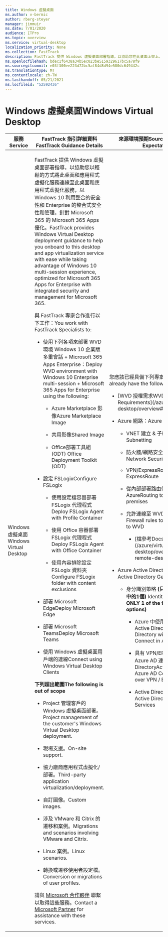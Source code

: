 ```yaml
---
title: Windows 虛擬桌面
ms.author: v-bermic
author: rberg-steyer
manager: jimmuir
ms.date: 7/01/2020
audience: ITPro
ms.topic: overview
ms.service: virtual-desktop
localization_priority: None
ms.collection: FastTrack
description: FastTrack 提供 Windows 虛擬桌面部署指導，以協助您在此桌面上架上。
ms.openlocfilehash: bdec1f6438a34b5ec023be5159329617bc5a78f9
ms.sourcegitcommit: e03f300ee223d72bc5af84d8d94e580dc649442c
ms.translationtype: MT
ms.contentlocale: zh-TW
ms.lasthandoff: 05/21/2021
ms.locfileid: "52592436"
---
```

# <a name="windows-virtual-desktop"></a><span data-ttu-id="2e77e-103">Windows 虛擬桌面</span><span class="sxs-lookup"><span data-stu-id="2e77e-103">Windows Virtual Desktop</span></span>

<table>
<thead>
<tr class="header">
<th><span data-ttu-id="2e77e-104"><strong>服務</strong></span><span class="sxs-lookup"><span data-stu-id="2e77e-104"><strong>Service</strong></span></span></th>
<th><span data-ttu-id="2e77e-105"><strong>FastTrack 指引詳細資料</strong></span><span class="sxs-lookup"><span data-stu-id="2e77e-105"><strong>FastTrack Guidance Details</strong></span></span></th>
<th><span data-ttu-id="2e77e-106"><strong>來源環境預期</strong></span><span class="sxs-lookup"><span data-stu-id="2e77e-106"><strong>Source Environment Expectations</strong></span></span></th>
</tr>
</thead>
<tbody>
<tr class="odd">
<td><span data-ttu-id="2e77e-107">Windows 虛擬桌面</span><span class="sxs-lookup"><span data-stu-id="2e77e-107">Windows Virtual Desktop</span></span></td>
<td><p><span data-ttu-id="2e77e-108">FastTrack 提供 Windows 虛擬桌面部署指導，以協助您以輕鬆的方式將此桌面和應用程式虛擬化服務連線至此桌面和應用程式虛擬化服務，以 Windows 10 利用整合的安全性和 Enterprise 的整合式安全性和管理，針對 Microsoft 365 的 Microsoft 365 Apps 優化。</span><span class="sxs-lookup"><span data-stu-id="2e77e-108">FastTrack provides Windows Virtual Desktop deployment guidance to help you onboard to this desktop and app virtualization service with ease while taking advantage of Windows 10 multi-session experience, optimized for Microsoft 365 Apps for Enterprise with integrated security and management for Microsoft 365.</span></span></p>
<p><span data-ttu-id="2e77e-109">與 FastTrack 專家合作進行以下工作：</span><span class="sxs-lookup"><span data-stu-id="2e77e-109">You work with FastTrack Specialists to:</span></span></p>
<ul>
<li><p><span data-ttu-id="2e77e-110">使用下列各項來部署 WVD 環境 Windows 10 企業版多重會話 + Microsoft 365 Apps Enterprise：</span><span class="sxs-lookup"><span data-stu-id="2e77e-110">Deploy WVD environment with Windows 10 Enterprise multi-session + Microsoft 365 Apps for Enterprise using the following:</span></span></p>
<ul>
<li><p><span data-ttu-id="2e77e-111">Azure Marketplace 影像</span><span class="sxs-lookup"><span data-stu-id="2e77e-111">Azure Marketplace Image</span></span></p></li>
<li><p><span data-ttu-id="2e77e-112">共用影像</span><span class="sxs-lookup"><span data-stu-id="2e77e-112">Shared Image</span></span></p></li>
<li><p><span data-ttu-id="2e77e-113">Office部署工具組 (ODT) </span><span class="sxs-lookup"><span data-stu-id="2e77e-113">Office Deployment Toolkit (ODT)</span></span></p></li>
</ul></li>
<li><p><span data-ttu-id="2e77e-114">設定 FSLogix</span><span class="sxs-lookup"><span data-stu-id="2e77e-114">Configure FSLogix</span></span></p>
<ul>
<li><p><span data-ttu-id="2e77e-115">使用設定檔容器部署 FSLogix 代理程式</span><span class="sxs-lookup"><span data-stu-id="2e77e-115">Deploy FSLogix Agent with Profile Container</span></span></p></li>
<li><p><span data-ttu-id="2e77e-116">使用 Office 容器部署 FSLogix 代理程式</span><span class="sxs-lookup"><span data-stu-id="2e77e-116">Deploy FSLogix Agent with Office Container</span></span></p></li>
<li><p><span data-ttu-id="2e77e-117">使用內容排除設定 FSLogix 資料夾</span><span class="sxs-lookup"><span data-stu-id="2e77e-117">Configure FSLogix folder with content exclusions</span></span></p></li>
</ul></li>
<li><p><span data-ttu-id="2e77e-118">部署 Microsoft Edge</span><span class="sxs-lookup"><span data-stu-id="2e77e-118">Deploy Microsoft Edge</span></span></p></li>
<li><p><span data-ttu-id="2e77e-119">部署 Microsoft Teams</span><span class="sxs-lookup"><span data-stu-id="2e77e-119">Deploy Microsoft Teams</span></span></p></li>
<li><p><span data-ttu-id="2e77e-120">使用 Windows 虛擬桌面用戶端的連線</span><span class="sxs-lookup"><span data-stu-id="2e77e-120">Connect using Windows Virtual Desktop Clients</span></span></p></li>
</ul>
<p><span data-ttu-id="2e77e-121"><strong>下列超出範圍</strong></span><span class="sxs-lookup"><span data-stu-id="2e77e-121"><strong>The following is out of scope</strong></span></span></p>
<ul>
<li><p><span data-ttu-id="2e77e-122">Project 管理客戶的 Windows 虛擬桌面部署。</span><span class="sxs-lookup"><span data-stu-id="2e77e-122">Project management of the customer's Windows Virtual Desktop deployment.</span></span></p></li>
<li><p><span data-ttu-id="2e77e-123">現場支援。</span><span class="sxs-lookup"><span data-stu-id="2e77e-123">On-site support.</span></span></p></li>
<li><p><span data-ttu-id="2e77e-124">協力廠商應用程式虛擬化/部署。</span><span class="sxs-lookup"><span data-stu-id="2e77e-124">Third-party application virtualization/deployment.</span></span></p></li>
<li><p><span data-ttu-id="2e77e-125">自訂圖像。</span><span class="sxs-lookup"><span data-stu-id="2e77e-125">Custom images.</span></span></p></li>
<li><p><span data-ttu-id="2e77e-126">涉及 VMware 和 Citrix 的遷移和案例。</span><span class="sxs-lookup"><span data-stu-id="2e77e-126">Migrations and scenarios involving VMware and Citrix.</span></span></p></li>
<li><p><span data-ttu-id="2e77e-127">Linux 案例。</span><span class="sxs-lookup"><span data-stu-id="2e77e-127">Linux scenarios.</span></span></p></li>
<li><p><span data-ttu-id="2e77e-128">轉換或遷移使用者設定檔。</span><span class="sxs-lookup"><span data-stu-id="2e77e-128">Conversion or migrations of user profiles.</span></span></p></li>
</ul>
<p><span data-ttu-id="2e77e-129">請與 <a href="https://go.microsoft.com/fwlink/?linkid=2080150">Microsoft 合作夥伴</a> 聯繫以取得這些服務。</span><span class="sxs-lookup"><span data-stu-id="2e77e-129">Contact a <a href="https://go.microsoft.com/fwlink/?linkid=2080150">Microsoft Partner</a> for assistance with these services.</span></span></p></td>
<td><p><span data-ttu-id="2e77e-130">您應該已經具備下列專案：</span><span class="sxs-lookup"><span data-stu-id="2e77e-130">You should already have the following:</span></span></p>
<ul>
<li><p>[<span data-ttu-id="2e77e-131">WVD 授權需求</span><span class="sxs-lookup"><span data-stu-id="2e77e-131">WVD Licensing Requirements</span></span>](/azure/virtual-desktop/overview#requirements)</p></li>
<li><p><span data-ttu-id="2e77e-132">Azure 網路：</span><span class="sxs-lookup"><span data-stu-id="2e77e-132">Azure Networking:</span></span></p>
<ul>
<li><p><span data-ttu-id="2e77e-133">VNET 建立 &amp; 子網</span><span class="sxs-lookup"><span data-stu-id="2e77e-133">VNET creation &amp; Subnetting</span></span></p></li>
<li><p><span data-ttu-id="2e77e-134">防火牆/網路安全性群組</span><span class="sxs-lookup"><span data-stu-id="2e77e-134">Firewall / Network Security Groups</span></span></p></li>
<li><p><span data-ttu-id="2e77e-135">VPN/ExpressRoute</span><span class="sxs-lookup"><span data-stu-id="2e77e-135">VPN / ExpressRoute</span></span></p></li>
<li><p><span data-ttu-id="2e77e-136">從內部部署路由傳送至 Azure</span><span class="sxs-lookup"><span data-stu-id="2e77e-136">Routing to Azure from on-premises</span></span></p></li>
<li><p><span data-ttu-id="2e77e-137">允許連線至 WVD 的防火牆規則</span><span class="sxs-lookup"><span data-stu-id="2e77e-137">Firewall rules to allow connectivity to WVD</span></span></p>
<ul>
<li><p>[<span data-ttu-id="2e77e-138">檔參考</span><span class="sxs-lookup"><span data-stu-id="2e77e-138">Docs Reference</span></span>](/azure/virtual-desktop/overview#supported-remote-desktop-clients)</p></li>
</ul></li>
</ul></li>
<li><p><span data-ttu-id="2e77e-139">Azure Active Directory一般設定</span><span class="sxs-lookup"><span data-stu-id="2e77e-139">Azure Active Directory General Setup</span></span></p>
<ul>
<li><p><span data-ttu-id="2e77e-140">身分識別策略 <strong> (只選取下列3個選項中的1個) </strong></span><span class="sxs-lookup"><span data-stu-id="2e77e-140">Identity Strategy <strong>(Select ONLY 1 of the following 3 options)</strong></span></span></p>
<ul>
<li><p><span data-ttu-id="2e77e-141">Azure 中使用 Azure AD 連線的 Active Directory</span><span class="sxs-lookup"><span data-stu-id="2e77e-141">Active Directory with Azure AD Connect in Azure</span></span></p></li>
<li><p><span data-ttu-id="2e77e-142">具有 VPN/ER 之內部部署的 Azure AD 連線 Active Directory</span><span class="sxs-lookup"><span data-stu-id="2e77e-142">Active Directory with Azure AD Connect On Premise over VPN / ER</span></span></p></li>
<li><p><span data-ttu-id="2e77e-143">Active Directory 網域服務</span><span class="sxs-lookup"><span data-stu-id="2e77e-143">Active Directory Domain Services</span></span></p></li>
</ul></li>
</ul></li>
</ul></td>
</tr>
</tbody>
</table>

